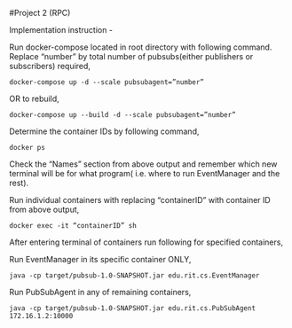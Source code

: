 #Project 2 (RPC)

Implementation instruction -

Run docker-compose located in root directory with following command.
Replace “number” by total number of pubsubs(either publishers or subscribers) required,
```
docker-compose up -d --scale pubsubagent=”number”
```
OR to rebuild,
```
docker-compose up --build -d --scale pubsubagent=”number”
```

Determine the container IDs by following command,
```
docker ps
```
Check the “Names” section from above output and remember which new terminal will be for what program( i.e. where to run EventManager and the rest).

Run individual containers with replacing “containerID” with container ID from above output,
```
docker exec -it “containerID” sh
```

After entering terminal of containers run following for specified containers,

Run EventManager in its specific container ONLY,
```
java -cp target/pubsub-1.0-SNAPSHOT.jar edu.rit.cs.EventManager
```

Run PubSubAgent in any of remaining containers,
```
java -cp target/pubsub-1.0-SNAPSHOT.jar edu.rit.cs.PubSubAgent 172.16.1.2:10000
```
